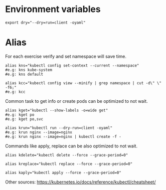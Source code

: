 
# Environment variables
```
export dry="--dry=run=client -oyaml"
```


# Alias

For each exercise verify and set namespace will save time.
```
alias kns="kubectl config set-context --current --namespace"
#e.g: kns kube-system
#e.g: kns default

alias kcc="kubectl config view --minify | grep namespace | cut -d\" \" -f6;"
#e.g: kcc 
```

Common task to get info or create pods can be optimized to not wait.
```
alias kget="kubectl --show-labels -o=wide get" 
#e.g: kget po
#e.g: kget po,svc

alias krun="kubectl run --dry-run=client -oyaml"
#e.g: krun nginx --image=nginx
#e.g: krun nginx --image=nginx | kubectl create -f -
```

Commands like apply, replace can be also optimized to not wait.
```
alias kdelete="kubectl delete --force --grace-period=0"

alias kreplace="kubectl replace --force --grace-period=0"

alias kaply="kubectl apply --force --grace-period=0"
```

Other sources: https://kubernetes.io/docs/reference/kubectl/cheatsheet/

